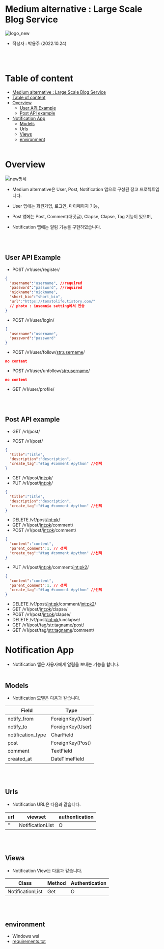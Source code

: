 # Medium alternative : Large Scale Blog Service
![logo_new](https://user-images.githubusercontent.com/81140673/196366827-142b7ced-6cf0-426b-b72c-a1f7b68e7b60.png)
- 작성자 : 박용주 (2022.10.24)


<br></br>

# Table of content
- [Medium alternative : Large Scale Blog Service](#medium-alternative--large-scale-blog-service)
- [Table of content](#table-of-content)
- [Overview](#overview)
  - [User API Example](#user-api-example)
  - [Post API example](#post-api-example)
- [Notification App](#notification-app)
  - [Models](#models)
  - [Urls](#urls)
  - [Views](#views)
  - [environment](#environment)
<br></br>

# Overview
![new명세](https://user-images.githubusercontent.com/81140673/200158751-3a95ea8e-97ad-48fa-85c7-0045455749ef.png)

- Medium alternative은 User, Post, Notification 앱으로 구성된 장고 프로젝트입니다. 


- User 앱에는 회원가입, 로그인, 마이페이지 기능, 


- Post 앱에는 Post, Comment(대댓글), Clapse, Clapse, Tag 기능이 있으며, 


- Notification 앱에는 알림 기능을 구현하였습니다. 


<br></br>

## User API Example
- POST /v1/user/register/
```json
{
  "username":"username", //required
  "password":"password", //required
  "nickname":"nickname",
  "short_bio":"short_bio",
  "url":"https://tomatolife.tistory.com/"
  // photo : insomnia setting에서 전송
}
```
- POST /v1/user/login/
```json
{
  "username":"username",
  "password":"password"
}
```

- POST /v1/user/follow/<str:username>/
```json
no content
```

- POST /v1/user/unfollow/<str:username>/
```json
no content
```

- GET /v1/user/profile/


<br></br>

## Post API example
- GET /v1/post/


- POST /v1/post/
```json
{
  "title":"title",
  "description":"description",
  "create_tag":"#tag #comment #python" //선택
}
```

- GET /v1/post/<int:pk>/
- PUT /v1/post/<int:pk>/
```json
{
  "title":"title",
  "description":"description",
  "create_tag":"#tag #comment #python" //선택
}
```

- DELETE /v1/post/<int:pk>/
- GET /v1/post/<int:pk>/comment/
- POST /v1/post/<int:pk>/comment/
```json
{
  "content":"content",
  "parent_comment":1, // 선택
  "create_tag":"#tag #comment #python" //선택
}
```

- PUT /v1/post/<int:pk>/comment/<int:pk2>/
```json
{
  "content":"content",
  "parent_comment":1, // 선택
  "create_tag":"#tag #comment #python" //선택
}
```

- DELETE /v1/post/<int:pk>/comment/<int:pk2>/
- GET /v1/post/<int:pk>/clapse/
- POST /v1/post/<int:pk>/clapse/
- DELETE /v1/post/<int:pk>/unclapse/
- GET /v1/post/tag/<str:tagname>/post/
- GET /v1/post/tag/<str:tagname>/comment/

# Notification App
- Notification 앱은 사용자에게 알림을 보내는 기능을 합니다. 
<br></br>

## Models
- Notification 모델은 다음과 같습니다. 

|Field|Type|
|-|-|
|notify_from|ForeignKey(User)|
|notify_to|ForeignKey(User)|
|notification_type|CharField|
|post|ForeignKey(Post)|
|comment|TextField|
|created_at|DateTimeField|

<br></br>

## Urls
- Notification URL은 다음과 같습니다. 


|url|viewset|authentication|
|-|-|-|
|''|NotificationList|O|

<br></br>

## Views
- Notification View는 다음과 같습니다. 


|Class|Method|Authentication|
|-|-|-|
|NotificationList|Get|O|

<br></br>

## environment
- Windows wsl
- [requirements.txt](/requirements.txt)
